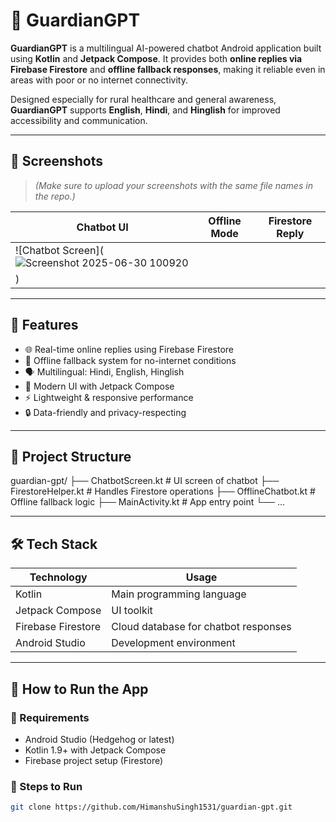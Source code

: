 # 🤖 GuardianGPT

**GuardianGPT** is a multilingual AI-powered chatbot Android application built using **Kotlin** and **Jetpack Compose**. It provides both **online replies via Firebase Firestore** and **offline fallback responses**, making it reliable even in areas with poor or no internet connectivity.

Designed especially for rural healthcare and general awareness, **GuardianGPT** supports **English**, **Hindi**, and **Hinglish** for improved accessibility and communication.

---

## 📱 Screenshots

> *(Make sure to upload your screenshots with the same file names in the repo.)*

| Chatbot UI | Offline Mode | Firestore Reply |
|------------|--------------|-----------------|
| ![Chatbot Screen](![Screenshot 2025-06-30 100920](https://github.com/user-attachments/assets/810228b6-1a48-475d-8a64-7d37be185b1d)
) |

---

## 🚀 Features

- 🌐 Real-time online replies using Firebase Firestore
- 📴 Offline fallback system for no-internet conditions
- 🗣️ Multilingual: Hindi, English, Hinglish
- 🎨 Modern UI with Jetpack Compose
- ⚡ Lightweight & responsive performance
- 🔒 Data-friendly and privacy-respecting

---

## 🧱 Project Structure

guardian-gpt/
├── ChatbotScreen.kt # UI screen of chatbot
├── FirestoreHelper.kt # Handles Firestore operations
├── OfflineChatbot.kt # Offline fallback logic
├── MainActivity.kt # App entry point
└── ...

---

## 🛠️ Tech Stack

| Technology        | Usage                                |
|-------------------|----------------------------------------|
| Kotlin            | Main programming language              |
| Jetpack Compose   | UI toolkit                             |
| Firebase Firestore| Cloud database for chatbot responses   |
| Android Studio    | Development environment                |

---

## 🧪 How to Run the App

### 🔹 Requirements

- Android Studio (Hedgehog or latest)
- Kotlin 1.9+ with Jetpack Compose
- Firebase project setup (Firestore)

### 🔹 Steps to Run

```bash
git clone https://github.com/HimanshuSingh1531/guardian-gpt.git
